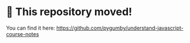 # 🚨 This repository moved!

You can find it here: https://github.com/pygumby/understand-javascript-course-notes
